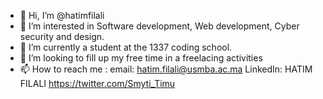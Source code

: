- 👋 Hi, I’m @hatimfilali
- 👀 I’m interested in Software development, Web development, Cyber security and design.
- 🌱 I’m currently a student at the 1337 coding school.
- 💞️ I’m looking to fill up my free time in a freelacing activities
- 📫 How to reach me :
email: hatim.filali@usmba.ac.ma
LinkedIn: HATIM FILALI
https://twitter.com/Smyti_Timu

<!---
hatimfilali/hatimfilali is a ✨ special ✨ repository because its `README.md` (this file) appears on your GitHub profile.
You can click the Preview link to take a look at your changes.
--->
